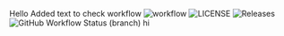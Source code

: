 Hello
Added text to check workflow
![workflow](https://github.com/tryin2bdeveloper/Lab_Code/actions/workflows/main.yml/badge.svg)
![LICENSE](https://img.shields.io/github/license/tryin2bdeveloper/Lab_Code.svg?style=flat-square)
![Releases](https://img.shields.io/github/release/tryin2bdeveloper/Lab_Code/all.svg?style=flat-square)
![GitHub Workflow Status (branch)](https://img.shields.io/github/actions/workflow/status/tryin2bdeveloper/Lab_Code/.github%2Fworkflows%2Fmain.yml)
hi